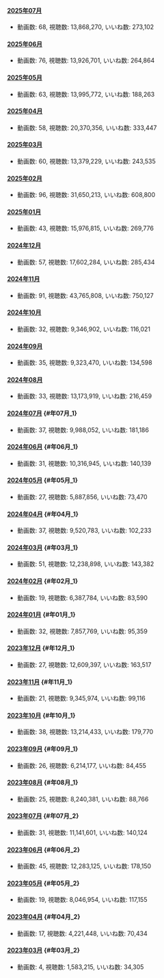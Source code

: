 #### [2025年07月](videos/202507 "wikilink")

-   動画数: 68, 視聴数: 13,868,270, いいね数: 273,102

#### [2025年06月](videos/202506 "wikilink")

-   動画数: 76, 視聴数: 13,926,701, いいね数: 264,864

#### [2025年05月](videos/202505 "wikilink")

-   動画数: 63, 視聴数: 13,995,772, いいね数: 188,263

#### [2025年04月](videos/202504 "wikilink")

-   動画数: 58, 視聴数: 20,370,356, いいね数: 333,447

#### [2025年03月](videos/202503 "wikilink")

-   動画数: 60, 視聴数: 13,379,229, いいね数: 243,535

#### [2025年02月](videos/202502 "wikilink")

-   動画数: 96, 視聴数: 31,650,213, いいね数: 608,800

#### [2025年01月](videos/202501 "wikilink")

-   動画数: 43, 視聴数: 15,976,815, いいね数: 269,776

#### [2024年12月](videos/202412 "wikilink")

-   動画数: 57, 視聴数: 17,602,284, いいね数: 285,434

#### [2024年11月](videos/202411 "wikilink")

-   動画数: 91, 視聴数: 43,765,808, いいね数: 750,127

#### [2024年10月](videos/202410 "wikilink")

-   動画数: 32, 視聴数: 9,346,902, いいね数: 116,021

#### [2024年09月](videos/202409 "wikilink")

-   動画数: 35, 視聴数: 9,323,470, いいね数: 134,598

#### [2024年08月](videos/202408 "wikilink")

-   動画数: 33, 視聴数: 13,173,919, いいね数: 216,459

#### [2024年07月](videos/202407 "wikilink") {#年07月_1}

-   動画数: 37, 視聴数: 9,988,052, いいね数: 181,186

#### [2024年06月](videos/202406 "wikilink") {#年06月_1}

-   動画数: 31, 視聴数: 10,316,945, いいね数: 140,139

#### [2024年05月](videos/202405 "wikilink") {#年05月_1}

-   動画数: 27, 視聴数: 5,887,856, いいね数: 73,470

#### [2024年04月](videos/202404 "wikilink") {#年04月_1}

-   動画数: 37, 視聴数: 9,520,783, いいね数: 102,233

#### [2024年03月](videos/202403 "wikilink") {#年03月_1}

-   動画数: 51, 視聴数: 12,238,898, いいね数: 143,382

#### [2024年02月](videos/202402 "wikilink") {#年02月_1}

-   動画数: 19, 視聴数: 6,387,784, いいね数: 83,590

#### [2024年01月](videos/202401 "wikilink") {#年01月_1}

-   動画数: 32, 視聴数: 7,857,769, いいね数: 95,359

#### [2023年12月](videos/202312 "wikilink") {#年12月_1}

-   動画数: 27, 視聴数: 12,609,397, いいね数: 163,517

#### [2023年11月](videos/202311 "wikilink") {#年11月_1}

-   動画数: 21, 視聴数: 9,345,974, いいね数: 99,116

#### [2023年10月](videos/202310 "wikilink") {#年10月_1}

-   動画数: 38, 視聴数: 13,214,433, いいね数: 179,770

#### [2023年09月](videos/202309 "wikilink") {#年09月_1}

-   動画数: 26, 視聴数: 6,214,177, いいね数: 84,455

#### [2023年08月](videos/202308 "wikilink") {#年08月_1}

-   動画数: 25, 視聴数: 8,240,381, いいね数: 88,766

#### [2023年07月](videos/202307 "wikilink") {#年07月_2}

-   動画数: 31, 視聴数: 11,141,601, いいね数: 140,124

#### [2023年06月](videos/202306 "wikilink") {#年06月_2}

-   動画数: 45, 視聴数: 12,283,125, いいね数: 178,150

#### [2023年05月](videos/202305 "wikilink") {#年05月_2}

-   動画数: 19, 視聴数: 8,046,954, いいね数: 117,155

#### [2023年04月](videos/202304 "wikilink") {#年04月_2}

-   動画数: 17, 視聴数: 4,221,448, いいね数: 70,434

#### [2023年03月](videos/202303 "wikilink") {#年03月_2}

-   動画数: 4, 視聴数: 1,583,215, いいね数: 34,305
